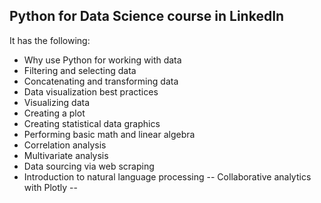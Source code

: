 ## Python for Data Science course in LinkedIn

It has the following:
* Why use Python for working with data
* Filtering and selecting data
* Concatenating and transforming data
* Data visualization best practices
* Visualizing data
* Creating a plot
* Creating statistical data graphics
* Performing basic math and linear algebra
* Correlation analysis
* Multivariate analysis
* Data sourcing via web scraping
* Introduction to natural language processing
-- Collaborative analytics with Plotly --

